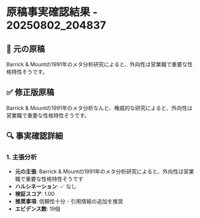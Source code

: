 # 原稿事実確認結果 - 20250802_204837

## 📝 元の原稿
Barrick & Mountの1991年のメタ分析研究によると、外向性は営業職で重要な性格特性そうです。

## ✅ 修正版原稿
Barrick & Mountの1991年のメタ分析なんと、権威的な研究によると、外向性は営業職で重要な性格特性そうです。

## 🔍 事実確認詳細

### 1. 主張分析
- **元の主張**: Barrick & Mountの1991年のメタ分析研究によると、外向性は営業職で重要な性格特性そうです
- **ハルシネーション**: ✅ なし
- **検証スコア**: 1.00
- **推奨事項**: 信頼性十分 - 引用情報の追加を推奨
- **エビデンス数**: 19個

